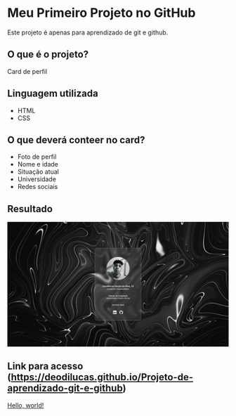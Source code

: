 # Meu Primeiro Projeto no GitHub

Este projeto é apenas para aprendizado de git e github.

## O que é o projeto?
Card de perfil

## Linguagem utilizada
* HTML
* CSS

## O que deverá conteer no card?
* Foto de perfil
* Nome e idade
* Situação atual
* Universidade
* Redes sociais

## Resultado
 ![alt](assets/print.png)

 ## Link para acesso (https://deodilucas.github.io/Projeto-de-aprendizado-git-e-github)
 <a href="https://deodilucas.github.io/Projeto-de-aprendizado-git-e-github/" target="_blank">Hello, world!</a>
